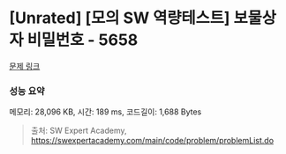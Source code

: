 # [Unrated] [모의 SW 역량테스트] 보물상자 비밀번호 - 5658 

[문제 링크](https://swexpertacademy.com/main/code/problem/problemDetail.do?contestProbId=AWXRUN9KfZ8DFAUo) 

### 성능 요약

메모리: 28,096 KB, 시간: 189 ms, 코드길이: 1,688 Bytes



> 출처: SW Expert Academy, https://swexpertacademy.com/main/code/problem/problemList.do